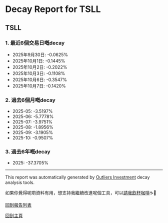 # Decay Report for TSLL

## TSLL

### 1. 最近6個交易日嘅decay

- 2025年9月30日: -0.0625%
- 2025年10月1日: -0.1445%
- 2025年10月2日: -0.2022%
- 2025年10月3日: -0.1108%
- 2025年10月6日: -0.3547%
- 2025年10月7日: -0.1420%

### 2. 過去6個月嘅decay

- 2025-05: -3.5197%
- 2025-06: -5.7778%
- 2025-07: -3.9751%
- 2025-08: -1.8956%
- 2025-09: -3.1905%
- 2025-10: -0.9507%

### 3. 過去6年嘅decay

- 2025: -37.3705%

------------------------------
This report was automatically generated by [Outliers Investment](https://outliersecon.github.io/Outliers-Investment/) decay analysis tools.

如果你覺得呢啲資料有用，想支持我繼續改進呢個工具，可以[請我飲杯咖啡](https://buymeacoffee.com/outliersecon)☕🙏

[回到報告列表](https://outliersecon.github.io/Outliers-Investment/reports/reports_public)

[回到主頁](https://outliersecon.github.io/Outliers-Investment/)